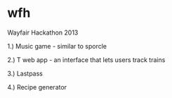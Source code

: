 wfh
===

Wayfair Hackathon 2013

1.) Music game - similar to sporcle

2.) T web app - an interface that lets users track trains

3.) Lastpass

4.) Recipe generator


